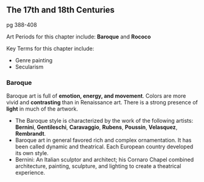 ## The 17th and 18th Centuries
pg 388-408

Art Periods for this chapter include:
**Baroque** and **Rococo**

Key Terms for this chapter include:
+ Genre painting
+ Secularism

### Baroque
Baroque art is full of **emotion, energy, and movement**. Colors are more vivid
and **contrasting** than in Renaissance art. There is a strong presence of **light** in much of the artwork.
+ The Baroque style is characterized by the work of the following artists:
**Bernini**, **Gentileschi**, **Caravaggio**, **Rubens**, **Poussin**, **Velasquez**, **Rembrandt**.
+ Baroque art in general favored rich and complex ornamentation. It has
been called dynamic and theatrical. Each European country developed its
own style.
+ Bernini: An Italian sculptor and architect; his Cornaro Chapel combined
architecture, painting, sculpture, and lighting to create a theatrical experience. 
